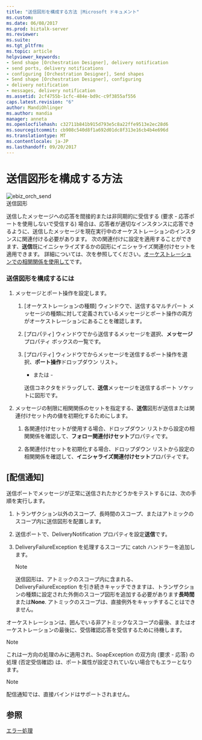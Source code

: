 ```yaml
---
title: "送信図形を構成する方法 |Microsoft ドキュメント"
ms.custom: 
ms.date: 06/08/2017
ms.prod: biztalk-server
ms.reviewer: 
ms.suite: 
ms.tgt_pltfrm: 
ms.topic: article
helpviewer_keywords:
- Send shape [Orchestration Designer], delivery notification
- send ports, delivery notifications
- configuring [Orchestration Designer], Send shapes
- Send shape [Orchestration Designer], configuring
- delivery notification
- messages, delivery notification
ms.assetid: 2cf4755b-1cfc-484e-bd9c-c9f3855af556
caps.latest.revision: "6"
author: MandiOhlinger
ms.author: mandia
manager: anneta
ms.openlocfilehash: c32711b841b915d793e5c8a22ffe9513e2ec28d6
ms.sourcegitcommit: cb908c540d8f1a692d01dc8f313e16cb4b4e696d
ms.translationtype: MT
ms.contentlocale: ja-JP
ms.lasthandoff: 09/20/2017
---
```

# <a name="how-to-configure-the-send-shape"></a>送信図形を構成する方法
![](../core/media/ebiz-orch-send.gif "ebiz_orch_send")  
送信図形  
  
 送信したメッセージへの応答を間接的または非同期的に受信する (要求 - 応答ポートを使用しないで受信する) 場合は、応答者が適切なインスタンスに応答できるように、送信したメッセージを現在実行中のオーケストレーションのインスタンスに関連付ける必要があります。 次の関連付けに設定を適用することができます、**送信**既にイニシャライズするかの図形にイニシャライズ関連付けセットを適用できます。 詳細については、次を参照してください。[オーケストレーションでの相関関係を使用して](../core/using-correlations-in-orchestrations.md)です。  
  
### <a name="to-configure-a-send-shape"></a>送信図形を構成するには  
  
1.  メッセージとポート操作を設定します。  
  
    1.  [オーケストレーションの種類] ウィンドウで、送信するマルチパート メッセージの種類に対して定義されているメッセージとポート操作の両方がオーケストレーションにあることを確認します。  
  
    2.  [プロパティ] ウィンドウでから送信するメッセージを選択、**メッセージ**プロパティ ボックスの一覧です。  
  
    3.  [プロパティ] ウィンドウでからメッセージを送信するポート操作を選択、**ポート操作**ドロップダウン リスト。  
  
         - または -  
  
         送信コネクタをドラッグして、**送信**メッセージを送信するポート ソケットに図形です。  
  
2.  メッセージの制限に相関関係のセットを指定する、**送信**図形が送信または関連付けセット内の値を初期化するためにします。  
  
    1.  各関連付けセットが使用する場合、ドロップダウン リストから設定の相関関係を確認して、**フォロー関連付けセット**プロパティです。  
  
    2.  各関連付けセットを初期化する場合、ドロップダウン リストから設定の相関関係を確認して、**イニシャライズ関連付けセット**プロパティです。  
  
## <a name="delivery-notification"></a>[配信通知]  
 送信ポートでメッセージが正常に送信されたかどうかをテストするには、次の手順を実行します。  
  
1.  トランザクション以外のスコープ、長時間のスコープ、またはアトミックのスコープ内に送信図形を配置します。  
  
2.  送信ポートで、DeliveryNotification プロパティを設定**送信**です。  
  
3.  DeliveryFailureException を処理するスコープに catch ハンドラーを追加します。  
  
    > [!NOTE]
    >  送信図形は、アトミックのスコープ内に含まれる、DeliveryFailureException を引き続きキャッチできますは、トランザクションの種類に設定された外側のスコープ図形を追加する必要があります**長時間**または**None**. アトミックのスコープは、直接例外をキャッチすることはできません。  
  
 オーケストレーションは、囲んでいる非アトミックなスコープの最後、またはオーケストレーションの最後に、受信確認応答を受信するために待機します。  
  
> [!NOTE]
>  これは一方向の処理のみに適用され、SoapException の双方向 (要求 - 応答) の処理 (否定受信確認) は、ポート属性が設定されていない場合でもエラーとなります。  
  
> [!NOTE]
>  配信通知では、直接バインドはサポートされません。  
  
## <a name="see-also"></a>参照  
 [エラー処理](../core/error-handling.md)
